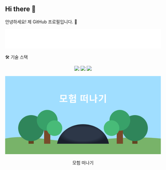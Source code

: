 ## Hi there 👋
안녕하세요! 제 GitHub 프로필입니다. 👋

<!-- animated_header.svg 파일을 중앙에 정렬하여 보여주는 예시입니다. -->

<div align="center">
<img src="animated_header.svg">
</div>

🛠 기술 스택
<p align="center">
<img src="https://img.shields.io/badge/python-3670A0?style=for-the-badge&logo=python&logoColor=ffdd54"/>
<img src="https://img.shields.io/badge/react-%2320232a.svg?style=for-the-badge&logo=react&logoColor=%2361DAFB"/>
<img src="https://img.shields.io/badge/Spring%20Boot-6DB33F?style=for-the-badge&logo=springboot&logoColor=white"/>
</p>



<div align="center">

<img src="ui/cave-entrance.svg">

<text class="adventure-text:hover" x="150" y="80"
          text-anchor="middle"
          font-family="Arial"
          font-size="24"
          font-weight="bold">
      모험 떠나기
    </text>
</div>
